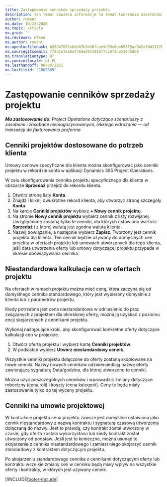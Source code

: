 ```yaml
---
title: Zastępowanie cenników sprzedaży projektu
description: Ten temat zawiera informacje na temat tworzenia niestandardowych cenników sprzedaży.
author: rumant
ms.date: 10/22/2020
ms.topic: article
ms.prod: ''
ms.reviewer: kfend
ms.author: rumant
ms.openlocfilehash: b26947822eb8e87b3b36fcde9c99c6ee69375aa942a5641112b9b1109dcaa26c
ms.sourcegitcommit: 7f8d1e7a16af769adb43d1877c28fdce53975db8
ms.translationtype: HT
ms.contentlocale: pl-PL
ms.lasthandoff: 08/06/2021
ms.locfileid: "7009589"
---
```

# <a name="override-project-sales-price-lists"></a>Zastępowanie cenników sprzedaży projektu

_**Ma zastosowanie do:** Project Operations dotyczące scenariuszy z zasobami i zasobami niemagazynowanymi, lekkiego wdrażania — od transakcji do fakturowania proforma_

## <a name="customer-specific-project-price-lists"></a>Cenniki projektów dostosowane do potrzeb klienta

Umowy cenowe specyficzne dla klienta można skonfigurować jako cenniki projektu w rekordzie konta w aplikacji Dynamics 365 Project Operations.

W celu skonfigurowania cennika projektu specyficznego dla klienta w obszarze **Sprzedaż** przejdź do rekordu klienta.

1. Otwórz stronę listy **Konta**.
2. Znajdź i kliknij dwukrotnie rekord klienta, aby otworzyć stronę szczegóły **Konta**.
3. Na karcie **Cenniki projektów** wybierz **+ Nowy cennik projektu**.
4. Na stronie **Nowy cennik projektu** wybierz cennik z listy rozwijanej. Uwzględnione zostaną tylko te cenniki, dla których ustawiono wartość **Sprzedaż** i z której walutą jest zgodna waluta klienta.
5. Nazwij powiązanie, a następnie wybierz **Zapisz**. Tworzony jest cennik projektu dla klienta. Ten cennik będzie używany do domyślnych cen projektu w ofertach projektu lub umowach utworzonych dla tego klienta, jeśli data utworzenia oferty lub umowy dotyczącej projektu przypada w okresie obowiązywania cennika.

## <a name="custom-pricing-on-project-quotes"></a>Niestandardowa kalkulacja cen w ofertach projektu

Na ofertach w ramach projektu można mieć cenę, która zaczyna się od domyślnego cennika standardowego, który jest wybierany domyślnie z klienta lub z parametrów projektu.

Kiedy potrzebna jest cena niestandardowa w odniesieniu do prac związanych z projektem dla określonej oferty, można ją uzyskać z poziomu encji skojarzonych z cennikami projektu.

Wykonaj następujące kroki, aby skonfigurować konkretne oferty dotyczące kalkulacji cen w projekcie.

1. Otwórz ofertę projektu i wybierz kartę **Cenniki projektów**.
2. W podsiatce wybierz **Utwórz niestandardowy cennik**.

Wszystkie cenniki projektu dołączone do oferty zostaną skopiowane na nowe cenniki. Nazwy nowych cenników odzwierciedlają nazwę oferty zawierającą sygnaturę Data/godzina, dla której utworzono te cenniki.

Można użyć poszczególnych cenników i wprowadzić zmiany dotyczące robocizny (cena roli) i koszty (cena kategorii). Ceny te będą miały zastosowanie tylko do tej wyceny projektu.

## <a name="price-lists-on-a-project-contract"></a>Cenniki na umowie projektowej

W kontrakcie projektu cena projektu zawsze jest domyślnie ustawiona jako cennik niestandardowy z nazwą kontraktu i sygnaturą czasową utworzenia dołączaną do nazwy. Jest to prawdą, czy kontrakt został utworzony w czasie, gdy oferta została wykorzystana lub kiedy kontrakt został utworzony od podstaw. Jeśli jest to konieczne, można usunąć to skojarzenie z cennika niestandardowego i zamiast niego skojarzyć cennik standardowy z kontraktem dotyczącym projektu.

Po skojarzeniu standardowego cennika z cennikami dotyczącymi oferty lub kontraktu wszelkie zmiany cen w cenniku będą miały wpływ na wszystkie oferty i kontrakty, w których jest używany cennik.


[!INCLUDE[footer-include](../includes/footer-banner.md)]